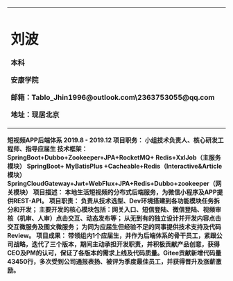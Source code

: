 <table border="0">
  <tr>
    <td width="75%">
      <h1>刘波</h1>
      <p><b>本科</b></p>
      <p><b>安康学院</b></p>
      <p><b>邮箱：Tablo_Jhin1996@outlook.com\2363753055@qq.com</b></p>
      <p><b>地址：现居北京</b></p>
    </td>
  </tr>
</table>
 <p><b>短视频APP后端体系
2019.8 - 2019.12
项目职务：
小组技术负责人、核心研发工程师、指导应届生
技术框架：
SpringBoot+Dubbo+Zookeeper+JPA+RocketMQ+ Redis+XxlJob（主服务模块）
SpringBoot+ MyBatisPlus +Cacheable+Redis（Interactive&Article模块）
SpringCloudGateway+Jwt+WebFlux+JPA+Redis+Dubbo+zookeeper（网关模块）
项目描述：
本地生活短视频的分布式后端服务，为微信小程序及APP提供REST-API。
项目职责：
负责从技术选型、Dev环境搭建到各功能模块任务拆分和开发；
主要开发的核心模块包括：网关入口、短信登陆、微信登陆、视频审核（机审、人审）点击交互、动态发布等；
从无到有的独立设计并开发内容点击交互微服务及图文微服务；
为同为应届生但经验不足的同事提供技术支持及代码Review。
项目成果：
带领组内1个应届生，并作为后端体系的骨干员工，紧跟公司战略，迭代了三个版本，期间主动承担开发职责，并积极贡献产品创意，获得CEO及PM的认可，保证了各版本的需求上线及代码质量。Gitee贡献新增代码量43450行，多次受到公司通报表扬、被评为季度最佳员工，并获得晋升及涨薪激励。</b></p>
